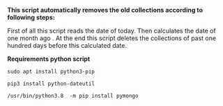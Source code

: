 **This script automatically removes the old collections according to following steps:**

First of all this script reads the date of today.  Then calculates the date of one month ago . At the end this script deletes the collections of past one hundred days before this calculated date.

**Requirements python script**

`sudo apt install python3-pip`

`pip3 install python-dateutil`

`/usr/bin/python3.8  -m pip install pymongo`